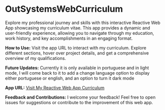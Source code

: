 # OutSystemsWebCurriculum
Explore my professional journey and skills with this interactive Reactive Web App showcasing my curriculum vitae. This app provides a dynamic and user-friendly experience, allowing you to navigate through my education, work history, and key accomplishments in an engaging format.

**How to Use:**
Visit the app URL to interact with my curriculum. Explore different sections, hover over project details, and get a comprehensive overview of my qualifications.

**Future Updates:**
Currently it is only available in portuguese and in light mode, I will come back to it to add a change language option to display either portuguese or english, and an option to turn it dark mode

**App URL:**
[Visit My Reactive Web App Curriculum](./AppURL.txt)

**Feedback and Contributions:**
I welcome your feedback! Feel free to open issues for suggestions or contribute to the improvement of this web app.
